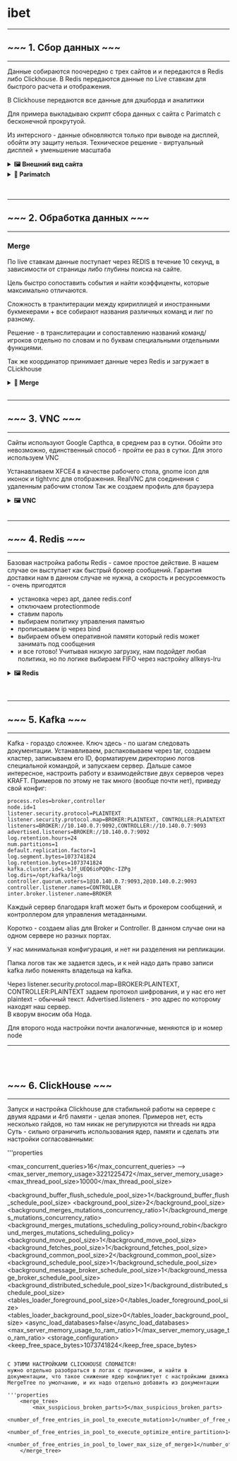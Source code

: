 # ibet

---
<a id="ibet-scraping-section"></a>
## ~~~ 1. Сбор данных ~~~
--- 

Данные собираются поочередно с трех сайтов и и передаются в Redis либо Clickhouse.
В Redis передаются данные по Live ставкам для быстрого расчета и отображения.

В Clickhouse передаются все данные для дэшборда и аналитики
  
Для примера выкладываю скрипт сбора данных с сайта с Parimatch с бесконечной прокрутуой. 

Из интерсного - данные обновляются только при выводе на дисплей, обойти эту защиту нельзя. 
Техническое решение - виртуальный дисплей + уменьшение масштаба


<details>
  <summary><strong>🖼️ Внешний вид сайта</strong></summary>

  ![Внешний вид сайта](https://raw.githubusercontent.com/sazhiromru/images/refs/heads/main/pari-live-section.PNG)
</details>

<details>
  <summary><strong>📜 Parimatch</strong></summary>

```python
from bs4 import BeautifulSoup
from selenium.webdriver.chrome.service import Service
import time
import re
from selenium.webdriver.common.by import By
from random import uniform
from datetime import datetime, timedelta
import os
from selenium.webdriver.chrome.service import Service
from selenium.webdriver.firefox.service import Service
from selenium.webdriver.firefox.options import Options
from selenium import webdriver
import clickhouse_connect
import pandas as pd

os.environ["DISPLAY"] = ":1.0"

def initialize_driver():

    profile_path = '/home/venediktovga/.mozilla/firefox/a6k6fc50.default-release'
    options = Options()
    options.set_preference("profile", profile_path)
    

    options.set_preference("layout.css.devPixelsPerPx", "0.25")  # Уменьшаем Масштаб для быстрого сканирования данных
    options.set_preference("browser.sessionstore.privacy_level", 2)

    options.add_argument("--disable-infobars")  
    options.add_argument("--start-maximized")
    options.add_argument("--no-sandbox") 
    options.add_argument("--disable-dev-shm-usage")  
    options.add_argument("--start-maximized")
    options.set_preference("permissions.default.image", 2) 
    options.set_preference("browser.cache.disk.enable", False)
    options.set_preference("browser.cache.memory.enable", False)
    options.set_preference("browser.sessionstore.privacy_level", 2)

    service = Service("/usr/local/bin/geckodriver")  # Используем Мозила для скорости + плагины для user agent
    service.log_path = os.devnull


    driver = webdriver.Firefox(service=service, options=options)
    driver.set_window_size(1920, 1080) 
    print('Запустили драйвер Firefox')
    driver.set_page_load_timeout(70)  
    time.sleep(2) 
    driver.maximize_window()  

    return driver

#архив результатов за вчерашний день для аналитики

def source_page(driver):
    date = (datetime.now() - timedelta(days = 1))
    url_part = date.strftime('%Y-%m-%d')
    url = f'https://pari.ru/results?date={url_part}'
    driver.get(url)
    time.sleep(14)
    return date

def extract(driver,date):
    data = driver.page_source
    soup = BeautifulSoup(data, 'html.parser')
    matches = soup.find_all('div', class_='results-event--Me6XJ')
    results_list = []
    for match in matches:
        row = []
        #дата
        row.append(date)
        #категория
        category = match.find_previous('div', class_ = re.compile(r'results-sport__caption-container--e43SF'))
        row.append(category.text)
        #подраздел
        try:
            subcategory =  match.find_previous('div', class_ = re.compile(r'overflowed-text--JHSWr results-competition__caption--zmv7q'))
            row.append(subcategory.text)
        except Exception:
            row.append('no subcategory')
        teams = match.find_all('div', class_=re.compile(r'results-event-team__name'))
        team_list = [team.get_text(strip = True) for team in teams]
        #команда 1 и 2
        row.extend(team_list)
        #событие
        try:
            row.append(' — '.join([team_list[0],team_list[1]]))
        except Exception:
            row.append('-')
        #счет   
        try:
            scores = match.find_all('div', class_=re.compile(r'results-scoreBlock__score--XvlMM _summary--Jt8Ej _bold--JaGTY'))
            score_list = [str(score.get_text(strip = True)) for score in scores]
            if len(score_list) == 2:
                row.extend(score_list)
            else:
                row.append('-')
                row.append('-')
        except Exception:
            row.append('-')
            row.append('-')
        #исход
        try:
            if int(score_list[0])> int(score_list[1]):
                row.append('1')
            elif int(score_list[1])> int(score_list[0]):
                row.append('2')
            elif int(score_list[0]) == int(score_list[1]):
                row.append('X')
            else:
                row.append('-')
        except Exception:
            row.append('-')
        try:
            row.append(int(score_list[0]) - int(score_list[1]))
            row.append(int(score_list[1]) - int(score_list[0]))
        except Exception:
            row.append(-1000)
            row.append(-1000)
        try:
            row.append((int(score_list[0])+int(score_list[1])))
        except Exception:
            row.append(-1000)
        results_list.append(row)
    column_names = ["date", "category", "subcategory", "team1", "team2", "event", "score1", "score2", "stavka", "f1", "f2", "total"]
    df = pd.DataFrame(results_list, columns = column_names)
    df.to_csv('results.csv', index = False, encoding='UTF-8-sig')
    upload(results_list)

def scroll_container(driver,date):
    count_repeat_break = 0
    count = 0
    while True:
        extract(driver,date)
        print(f'данные прогона {count} загружены')
        # Проверяем окончание промотки через то же повторение элементов
        elements = driver.find_elements(By.CLASS_NAME, "results-event--Me6XJ")
        last_element = elements[-1] if elements else None  
        if last_element:
            driver.execute_script("arguments[0].scrollIntoView({block: 'start', inline: 'nearest'});", last_element)
            count+=1
        print(f'спуск номер {count}')
        time.sleep(uniform(9,11))
        elements = driver.find_elements(By.CLASS_NAME, "results-event--Me6XJ")
        new_last_element = elements[-1]
        if new_last_element == last_element:
            count_repeat_break+=1
        else:
            count_repeat_break = 0
        if count_repeat_break == 3:
            break
    client = clickhouse_connect.get_client(host='10.140.0.7', port=8123, username='default', password='******')
    client.insert('ibet.results_date', [(datetime.now(),)], column_names='date')

#Загружаем напрямую в CLickhouse

def upload(extracted_data):
    client = clickhouse_connect.get_client(host='10.140.0.7', port=8123, username='default', password='******')
    client.insert('ibet.results',extracted_data, column_names = ["date", "category", "subcategory", "team1", "team2", "event", "score1", "score2", "stavka", "f1", "f2", "total"]
)

def main():
    try:
        driver = initialize_driver()
        date = source_page(driver)
        scroll_container(driver,date)

    finally:
        driver.quit()

if __name__ == '__main__':
    main()
```

</details>
<br></br>

---
<a id="ibet-wrangling-section"></a>
## ~~~ 2. Обработка данных ~~~
--- 


### Merge  

По live ставкам данные поступает через REDIS в течение 10 секунд, в зависимости от страницы либо глубины поиска на сайте.

Цель быстро сопоставить события и найти коэффиценты, которые максимально отличаются.

Сложность в транлитерации между кририллицей и иностранными букмекерами + все собирают названия различных команд и лиг по разному.

Решение - в транслитерации и сопоставлению названий команд/игроков отдельно по словам и по буквам специальными отдельными функциями.

Так же координатор принимает данные через Redis и загружает в CLickhouse

<details>
  <summary><strong>📜 Merge </strong></summary>

```python
import redis
import time
from datetime import datetime,timedelta
from random import uniform
import json
import pandas as pd
from io import StringIO
from kafka import KafkaProducer

# Тут все довольно сложно

redis_client = redis.StrictRedis(
    host='localhost', 
    port=6379, 
    password='*****', 
    decode_responses=True
)

# Во первых для синхронизации мы отправляем тайминги, рандомные, раз в 4 минуты +-60 секунд скраперы начинают синхронный сбор данных
def publish_timing():
    result = []
    big_pause_delta = uniform(140,250)
    big_pause = (datetime.now() + timedelta(seconds = big_pause_delta)).timestamp()
    delta1 = uniform(15,21)
    time1 = (datetime.now() + timedelta(seconds=delta1)).timestamp()
    result.extend([big_pause,time1])
    message = json.dumps(result)
    redis_client.publish('timings', message)
    print(f'отправлено сообщение {message}')
    return big_pause

# перед началом сбора ждем готовности скраперов, получаем отмашку
def gotovo():
    pubsub = redis_client.pubsub()
    pubsub.subscribe('gotovo')
    count = 0
    for message in pubsub.listen():
        if message['type'] == 'message' and message['data'] == 'gotovo':
            count+=1
            print(f'polycheno otvetov {count}')
            if count == 3:
                return True
        elif message['type'] == 'message' and message['data'] == 'ne gotovo':
            return False

# Функции делят команды на отельные слова, делают транслитерацию при необходимости, сравнивают слова побуквенно. 
# Сравнение стандартными библиотеками для оценки схожести не работает!
def are_words_equal_with_tolerance(word1, word2):

    if abs(len(word1) - len(word2)) > 2:
        return False  #

    # Считаем количество несовпадающих символов
    diff_count = sum(1 for a, b in zip(word1, word2) if a != b)
    
    # Добавляем к числу отличий разницу в длине слов, если слова разной длины
    diff_count += abs(len(word1) - len(word2))
    
    # Если различаются более чем на 2 символа, то считаем, что они не совпадают
    return diff_count <= 2

def compare_names(name1, name2):
    # Разделяем имена на части по символам "-" или "—"
    parts1 = [part.strip() for part in name1.replace('—', '-').split('-') if len(part.strip())>=3]
    words1_1 = [word.strip() for word in parts1[0].split(' ') if len(word.strip())>4]
    words1_2 = [word.strip() for word in parts1[1].split(' ') if len(word.strip())>4]
    parts2 = [part.strip() for part in name2.replace('—', '-').split('-') if len(part.strip())>=3]
    words2_1 = [word.strip() for word in parts2[0].split(' ') if len(word.strip())>4]
    words2_2 = [word.strip() for word in parts2[1].split(' ') if len(word.strip())>4]
    check1 = False
    check2 = False

    for words1 in words1_1:
        for words2 in words2_1:
            if are_words_equal_with_tolerance(words1,words2) == True:
                check1 = True
                break
    for words1 in words1_2:
        for words2 in words2_2:
            if are_words_equal_with_tolerance(words1,words2) == True:
                check2 = True
                break
            
    return check1 and check2

# Далее простой merge - собираем из двух ДФ один
def pari_olimp(df1, df2):
    columns_pari = ['event', '1', 'X', '2', 'F1', 'F2', 'Tb', 'Tm', 'F', 'T', 'timestamp', 'category', 'subcategory']
    columns_olimp = ['event_olimp', '1_olimp', 'X_olimp', '2_olimp', 'F1_olimp', 'F2_olimp', 'Tb_olimp', 'Tm_olimp', 'F_olimp', 'T_olimp', 'timestamp_olimp']
    columns_pinn = ['timestamp_pinn', 'cate_pinn', 'event_pinn', 'event_reverse_pinn', '1_pinn', 'X_pinn', '2_pinn', 'F1_pinn', 'F2_pinn', 'Tb_pinn', 'Tm_pinn', 'F_pinn', 'T_pinn']
    

    df2.columns = columns_olimp


    match_indexes = []
    try:
        for index1, row1 in df1.iterrows():

            for index2, row2 in df2.iterrows():
                if compare_names(row1['event'], row2['event_olimp']) == True:
                    match_indexes.append([index1,index2]) 
    except Exception as e:
        print(row1,row2)         


    df = pd.DataFrame(columns=columns_pari+columns_olimp)
    for index1, index2 in match_indexes:
        row1 = df1.iloc[index1]
        row2 = df2.iloc[index2]
        combined = pd.DataFrame({
            **row1.to_dict(),    
            **row2.to_dict()     
        }, index=[0])
        dataframes = [df, combined]
        valid_dataframes = [df for df in dataframes if not df.empty and not df.isna().all().all()]
        df = pd.concat(valid_dataframes, ignore_index=True)
    df.drop_duplicates(subset=['event'], keep= 'last',inplace= True)
    df_olimp = df[['event', 'event_olimp', '1', '1_olimp', 'X', 'X_olimp', '2', '2_olimp', 'F1', 'F1_olimp', 'F2', 'F2_olimp', 'Tb', 'Tb_olimp', 'Tm', 'Tm_olimp', 'F', 'F_olimp', 'T', 'T_olimp', 'timestamp', 'timestamp_olimp', 'category', 'subcategory']]   

    return df_olimp

# Далее простой merge - собираем из двух ДФ один
def pari_pinn(df1, df2):
    columns_pari = ['event', '1', 'X', '2', 'F1', 'F2', 'Tb', 'Tm', 'F', 'T', 'timestamp', 'category', 'subcategory']
    columns_pinn = ['timestamp_pinn', 'cate_pinn', 'event_pinn', 'event_reverse_pinn', '1_pinn', 'X_pinn', '2_pinn', 'F1_pinn', 'F2_pinn', 'Tb_pinn', 'Tm_pinn', 'F_pinn', 'T_pinn']
    

    df2.columns = columns_pinn

    match_indexes = []
    for index1, row1 in df1.iterrows():
        for index2, row2 in df2.iterrows():
            if compare_names(row1['event'], row2['event_pinn']) == True or compare_names(row1['event'], row2['event_reverse_pinn']) == True:
                match_indexes.append([index1,index2])          
            if compare_names(row1['event'], row2['event_pinn']) == False and compare_names(row1['event'], row2['event_reverse_pinn']) == True:
                df2.at[index2, 'event_pinn'] = row2['event_reverse_pinn']
                df2.at[index2, '1_pinn'], df2.at[index2, '2_pinn'] = row2['2_pinn'], row2['1_pinn']
                df2.at[index2, 'F1_pinn'], df2.at[index2, 'F2_pinn'] = row2['F2_pinn'], row2['F1_pinn']



    df2.columns = columns_pinn
    df = pd.DataFrame(columns=columns_pari+columns_pinn)
    for index1, index2 in match_indexes:
        row1 = df1.iloc[index1]
        row2 = df2.iloc[index2]
        combined = pd.DataFrame({
            **row1.to_dict(),    
            **row2.to_dict()     
        }, index=[0])
        dataframes = [df, combined]
        valid_dataframes = [df for df in dataframes if not df.empty and not df.isna().all().all()]
        df = pd.concat(valid_dataframes, ignore_index=True)
    df.drop_duplicates(subset=['event'], keep= 'last',inplace= True)   
    df_pinn = df[['event', 'event_pinn', '1', '1_pinn', 'X', 'X_pinn', '2', '2_pinn', 'F1', 'F1_pinn', 'F2', 'F2_pinn', 'Tb', 'Tb_pinn', 'Tm', 'Tm_pinn', 'F', 'F_pinn', 'T', 'T_pinn', 'timestamp', 'timestamp_pinn', 'category','subcategory','cate_pinn']
    ]

    index_to_drop = []

    for index, row in df_pinn.iterrows():
        if str(row['category']).lower() != str(row['cate_pinn']).lower():
            index_to_drop.append(index)
    print('убираем строки:', index_to_drop)
    df_pinn = df_pinn.drop(index = index_to_drop)
    df_pinn = df_pinn.drop(columns = 'cate_pinn')  
    
    return df_pinn

# из собранных воедино ДФ ищем разницу коэффицентов по совпадающим событиям
def compare(df, event, event_2, _1, _1_2, X, X_2, _2, _2_2, F1, F1_2, F2, F2_2, Tb, Tb_2, Tm, Tm_2, F, F_2, T, T_2, timestamp, timestamp_2, label,subcategory):
    
    numeric_columns = [_1, _1_2, X, X_2, _2, _2_2, F1, F1_2, F2, F2_2, Tb, Tb_2, Tm, Tm_2, F, F_2, T, T_2, timestamp, timestamp_2]
    for col in numeric_columns:
        df[col] = pd.to_numeric(df[col],errors='coerce')

    stavki = []

    for index, row in df.iterrows():
        for pair in [[_1,_1_2], [X, X_2], [_2, _2_2]]:
            try:
                coef = max(row[pair[0]]/row[pair[1]], row[pair[1]]/(row[pair[0]]))
                if  coef>1.15 and abs(row[timestamp] - row[timestamp_2])<30 and (1.1<=row[pair[0]]<=2 or 1.1<=row[pair[1]]<=3):
                    row_stavki = []
                    row_stavki.append(row[event])
                    row_stavki.append(row[label])
                    row_stavki.append(str(pair[0]).replace('_',''))
                    row_stavki.append('-')
                    row_stavki.extend([row[pair[0]], row[pair[1]]])
                    if row[pair[0]]>row[pair[1]]:
                        row_stavki.append('Parimatch')
                    else:
                        row_stavki.append('pinnacle_or_olimp')
                    coef = round(coef, 2)
                    row_stavki.append(coef)
                    row_stavki.append(row[timestamp])
                    row_stavki.append(row[timestamp_2])
                    stavki.append(row_stavki)
            except Exception as e:
                print(f'возникла ошибка {e}')
                pass
            
        for pair in [[F1, F1_2],[F2,F2_2]]:
            if row[F] == row[F_2]:
                try:
                    row_stavki = []
                    coef = max(row[pair[0]]/row[pair[1]], row[pair[1]] / row[pair[0]])
                    if  coef>1.15 and abs(row[timestamp] - row[timestamp_2])<30 and (1.3<=row[pair[0]]<=2 or 1.1<=row[pair[1]]<=3):
                        row_stavki = []
                        row_stavki.append(row[event])
                        row_stavki.append(row[label])
                        row_stavki.append(str(pair[0]).replace('_',''))
                        row_stavki.append(row[F])
                        row_stavki.extend([row[pair[0]], row[pair[1]]])
                        if row[pair[0]]>row[pair[1]]:
                            row_stavki.append('Parimatch')
                        else:
                            row_stavki.append('pinnacle_or_olimp')
                        coef = round(coef, 2)
                        row_stavki.append(coef)
                        row_stavki.append(row[timestamp])
                        row_stavki.append(row[timestamp_2])
                        stavki.append(row_stavki)
                except Exception as e:
                    print(f'возникла ошибка {e}')
                    pass

        for pair in [[Tb, Tb_2],[Tm,Tm_2]]:
            if row[T] == row[T_2]:
                try:
                    row_stavki = []
                    coef = max(row[pair[0]]/row[pair[1]], row[pair[1]] / row[pair[0]])
                    if  coef>1.15 and abs(row[timestamp] - row[timestamp_2])<30 and (1.1<=row[pair[0]]<=2 or 1.1<=row[pair[1]]<=3):
                        row_stavki = []
                        row_stavki.append(row[event])
                        row_stavki.append(row[label])
                        row_stavki.append(str(pair[0]).replace('_',''))
                        row_stavki.append(row[T])
                        row_stavki.extend([row[pair[0]], row[pair[1]]])
                        if row[pair[0]]>row[pair[1]]:
                            row_stavki.append('Parimatch')
                        else:
                            row_stavki.append('pinnacle_or_olimp')
                        coef = round(coef, 2)
                        row_stavki.append(coef)
                        row_stavki.append(row[timestamp])
                        row_stavki.append(row[timestamp_2])
                        stavki.append(row_stavki)
                except Exception as e:
                    print(f'возникла ошибка {e}')
                    pass
    df = pd.DataFrame(stavki, columns = ['Event','Category','Stavka', 'F_T', 'Coef1', 'Coef2','Platform', 'Ratio', 'Timestamp','Timestamp_2'])  
    df.sort_values(by=['Event','Ratio'], inplace=True)    
    df.drop_duplicates(subset='Event', keep='last',inplace=True,ignore_index=True) 
    df.sort_values(by=['Ratio'], inplace=True, ascending=False)   
    return(df)

def listen():
    pubsub = redis_client.pubsub()
    pubsub.subscribe('df')
    df_pari, df_pinn, df_olimp = None, None, None
    count_parimatch, count_pinnacle, count_olimpbet = 0, 0, 0
    
    for message in pubsub.listen():
        if message['type'] == 'message':
            print('получили сообщение')
            string_df = json.loads(message['data'])
            
            if string_df['source'] == 'pinnacle':
                count_pinnacle += 1
                print(f'получили пинакл дф {count_pinnacle}')
                df_pinnacle = string_df['data']
                df_pinn = pd.read_csv(StringIO(df_pinnacle))
                print(df_pinn.shape)
                print(df_pinn.head())
                
            if string_df['source'] == 'parimatch':
                count_parimatch += 1
                print(f'получили париматч дф {count_parimatch}')
                df_parimatch = string_df['data']
                df_pari = pd.read_csv(StringIO(df_parimatch))
                print(df_pari.shape)
                print(df_pari.head())
                
            if string_df['source'] == 'olimpbet':
                count_olimpbet += 1
                print(f'получили олимпбет {count_olimpbet}')
                df_olimpbet = string_df['data']
                df_olimp = pd.read_csv(StringIO(df_olimpbet))
                print(df_olimp.shape)
                print(df_olimp.head())
                
            if count_parimatch == 1 and count_olimpbet == 1 and count_pinnacle == 1:
                print('все данные получены')
                

                df_pari_olimp = None
                df_pari_pinn = None

                if df_pari is not None and df_olimp is not None:
                    df_pari_olimp = pari_olimp(df_pari, df_olimp)
                if df_pari is not None and df_pinn is not None:
                    df_pari_pinn = pari_pinn(df_pari, df_pinn)
                    
                if df_pari_pinn is not None:  
                    df_pinn_final = compare(
                        df_pari_pinn, 
                        event='event', 
                        event_2='event_pinn', 
                        _1='1', 
                        _1_2='1_pinn', 
                        X='X', 
                        X_2='X_pinn', 
                        _2='2', 
                        _2_2='2_pinn', 
                        F1='F1', 
                        F1_2='F1_pinn', 
                        F2='F2', 
                        F2_2='F2_pinn', 
                        Tb='Tb', 
                        Tb_2='Tb_pinn', 
                        Tm='Tm', 
                        Tm_2='Tm_pinn', 
                        F='F', 
                        F_2='F_pinn', 
                        T='T', 
                        T_2='T_pinn', 
                        timestamp='timestamp', 
                        timestamp_2='timestamp_pinn', 
                        label='category',
                        subcategory = 'subcategory'
                    )
                    print('Есть сравнение пари и пинн')
                    df_pinn_final['Platform'] = df_pinn_final['Platform'].str.replace('pinnacle_or_olimp', 'Pinn_Pari')
                    df_pinn_final['Platform'] = df_pinn_final['Platform'].str.replace('Parimatch', 'Pari_Pinn')
                    print(df_pinn_final.head())
                    print(df_pinn_final.shape)

                if df_pari_olimp is not None:
                    df_olimp_final = compare(
                        df_pari_olimp, 
                        event='event', 
                        event_2='event_olimp', 
                        _1='1', 
                        _1_2='1_olimp', 
                        X='X', 
                        X_2='X_olimp', 
                        _2='2', 
                        _2_2='2_olimp', 
                        F1='F1', 
                        F1_2='F1_olimp', 
                        F2='F2', 
                        F2_2='F2_olimp', 
                        Tb='Tb', 
                        Tb_2='Tb_olimp', 
                        Tm='Tm', 
                        Tm_2='Tm_olimp', 
                        F='F', 
                        F_2='F_olimp', 
                        T='T', 
                        T_2='T_olimp', 
                        timestamp='timestamp', 
                        timestamp_2='timestamp_olimp', 
                        label='category',
                        subcategory = 'subcategory'
                    )
                    print('Есть сравнение пари и олимп')
                    df_olimp_final['Platform'] = df_olimp_final['Platform'].str.replace('pinnacle_or_olimp','Olimp_Pari')
                    df_olimp_final['Platform'] = df_olimp_final['Platform'].str.replace('Parimatch','Pari_Olimp')
                    print(df_olimp_final.head())
                    print(df_olimp_final.shape)
                
                # Break the loop after processing
                return df_pinn_final,df_olimp_final

# загружаем в KAFKA найденные несовпадающие коэффиценты
def send_dataframe_to_kafka(df, topic = 'ibet', bootstrap_servers = '10.140.0.2:9092'):
    producer = KafkaProducer(
        bootstrap_servers=bootstrap_servers,
        value_serializer=lambda v: json.dumps(v).encode('utf-8')
    )
    
    for _, row in df.iterrows():

        message = row.to_dict()
        producer.send(topic, message)
        
    producer.flush()
    producer.close()

#Собираем все здесь. 
# Сначала ждем готовность. 
# Затем отправляем время синхронного скрапинга. 
# После получения всех данных сопоставляем значения. 
# Затем загружаем данные в Clickhouse и повторяем

def main(): 
    if gotovo():
        try:
            print('готово')
            time.sleep(1)
            while True:
                big_pause = publish_timing()
                print(f'отправили тайминг {datetime.now()}')
                print('начали слушать')
                pinn,olimp = listen()
                send_dataframe_to_kafka(pinn)
                send_dataframe_to_kafka(olimp)
                print(f'начали спать в {datetime.now()}')
                while time.time()<big_pause+10:
                    time.sleep(1)
                print(f'закончили спать в {datetime.now()}')
        except KeyboardInterrupt:
            print('астанавитесь')   
    else:
        raise ValueError('Не готово')


if __name__ == '__main__':
    main()

```

</details>  
<br>

---
<a id="ibet-VNC"></a>
## ~~~ 3. VNC ~~~
--- 

Сайты используют Google Capthca, в среднем раз в сутки.
Обойти это невозможно, единственный способ - пройти ее раз в сутки.
Для этого используем VNC

Устанавливаем XFCE4 в качестве рабочего стола, gnome icon для иконок и tightvnc для отображения.
RealVNC для соединения с удаленным рабочим столом
Так же создаем профиль для браузера

<details>
  <summary><strong>🖼️ VNC </strong></summary>
  
  ![installation](https://raw.githubusercontent.com/sazhiromru/images/refs/heads/main/ibet/vnc_server_install.PNG)
  ![start VNC](https://github.com/sazhiromru/images/blob/main/ibet/VNCserverstarted.PNG?raw=true)
  ![VNC to localhost](https://github.com/sazhiromru/images/blob/main/ibet/localhost_vnc.PNG?raw=true)
  ![Real VNC](https://github.com/sazhiromru/images/blob/main/ibet/connectin_real_vnc.PNG?raw=true)
  ![remote desktop](https://github.com/sazhiromru/images/blob/main/ibet/remote_desktop_vnc.PNG?raw=true)
</details>  

<br>

---
<a id="ibet-redis"></a>
## ~~~ 4. Redis ~~~
--- 
Базовая настройка работы Redis - самое простое действие. В нашем случае он выступает как быстрый брокер сообщений. Гарантия доставки нам в данном случае не нужна, а скорость и ресурсоемкость - очень пригодятся

- установка через apt, далее redis.conf
- отключаем protectionmode
- ставим пароль
- выбираем политику управления памятью
- прописываем ip через bind
- выбираем объем оперативной памяти который redis может занимать под сообщения
- и все готово!
Учитывая низкую загрузку, нам подойдет любая политика, но по логике выбираем FIFO через настройку allkeys-lru

<details>
  <summary><strong>🖼️ Redis </strong></summary>
  
  ![settings](https://github.com/sazhiromru/images/blob/main/ibet/redis%20setting%20right%20screen.PNG?raw=true)
  ![redis bind](https://github.com/sazhiromru/images/blob/main/ibet/redis_bind.PNG?raw=true)

</details>  

<br>
<br>

---
<a id="ibet-kafka"></a>
## ~~~ 5. Kafka ~~~
--- 
Kafka - гораздо сложнее. Ключ здесь - по шагам следовать документации.
Устанавливаем, распаковываем через tar, создаем кластер, записываем его ID, форматируем директорию логов специальной командой, и запускаем сервер.
Дальше самое интересное, настроить работу и взаимодействие двух серверов через KRAFT.
Примеров по этому не так много (вообще почти нет), приведу свой конфиг:

```properties
process.roles=broker,controller
node.id=1
listener.security.protocol=PLAINTEXT
listener.security.protocol.map=BROKER:PLAINTEXT, CONTROLLER:PLAINTEXT
listeners=BROKER://10.140.0.7:9092,CONTROLLER://10.140.0.7:9093
advertised.listeners=BROKER://10.140.0.7:9092
log.retention.hours=24
num.partitions=1
default.replication.factor=1
log.segment.bytes=1073741824
log.retention.bytes=1073741824
kafka.cluster.id=L-bJf_UEQ6ioPQQhc-IZPg
log.dirs=/opt/kafka/logs
controller.quorum.voters=1@10.140.0.7:9093,2@10.140.0.2:9093
controller.listener.names=CONTROLLER
inter.broker.listener.name=BROKER
```

Каждый сервер благодаря kraft может быть и брокером сообщений, и контроллером для управления метаданными.  

Коротко - создаем alias для Broker и Controller. В данном случае они на одном сервере но разных портах.  

У нас минимальная конфигурация, и нет ни разделения ни репликации.  

Папка логов так же задается здесь, и к ней надо дать право записи kafka либо поменять владельца на kafka.  

Через listener.security.protocol.map=BROKER:PLAINTEXT, CONTROLLER:PLAINTEXT задаем протокол шифрования, и у нас его нет plaintext - обычный текст. Advertised.listeners - это адрес по которому находят наш сервер.  
В кворум вносим оба Нода.   

Для второго нода настройки почти аналогичные, меняются ip и номер node

---
<br>
<br>

<a id="ibet-kafka"></a>
## ~~~ 6. ClickHouse ~~~
--- 
Запуск и настройка Clickhouse для стабильной работы на сервере с двумя ядрами и 4гб памяти - целая эпопея.
Примеров нет, есть несколько гайдов, но там никак не регулируются ни threads ни ядра
Суть - сильно ограничить использования ядер, памяти и сделать эти настройки согласованными:

'''properties
<!-- Maximum number of concurrent queries. -->
<max_concurrent_queries>16</max_concurrent_queries>
-->
<max_server_memory_usage>3221225472</max_server_memory_usage>
<max_thread_pool_size>10000</max_thread_pool_size>
<!-- Configure other thread pools: -->
<background_buffer_flush_schedule_pool_size>1</background_buffer_flush_schedule_pool_size>
<background_pool_size>2</background_pool_size>
<background_merges_mutations_concurrency_ratio>1</background_merges_mutations_concurrency_ratio>
<background_merges_mutations_scheduling_policy>round_robin</background_merges_mutations_scheduling_policy>
<background_move_pool_size>1</background_move_pool_size>
<background_fetches_pool_size>1</background_fetches_pool_size>
<background_common_pool_size>2</background_common_pool_size>
<background_schedule_pool_size>1</background_schedule_pool_size>
<background_message_broker_schedule_pool_size>1</background_message_broker_schedule_pool_size>
<background_distributed_schedule_pool_size>1</background_distributed_schedule_pool_size>
<tables_loader_foreground_pool_size>0</tables_loader_foreground_pool_size>
<tables_loader_background_pool_size>0</tables_loader_background_pool_size>
<async_load_databases>false</async_load_databases>
<max_server_memory_usage_to_ram_ratio>1</max_server_memory_usage_to_ram_ratio>
<storage_configuration>
<disks>
    <default>
        <keep_free_space_bytes>1073741824</keep_free_space_bytes>
    </default>
```

С ЭТИМИ НАСТРОЙКАМИ CLICKHOUSE СЛОМАЕТСЯ!
нужно отдельно разобраться в логах с причинами, и найти в документации, что такое снижение ядер конфликтует с настройками движка MergeTree по умолчанию, и их надо отдельно добавить из документации

'''properties
    <merge_tree>
        <max_suspicious_broken_parts>5</max_suspicious_broken_parts>
        <number_of_free_entries_in_pool_to_execute_mutation>1</number_of_free_entries_in_pool_to_execute_mutation>
        <number_of_free_entries_in_pool_to_execute_optimize_entire_partition>1</number_of_free_entries_in_pool_to_execute_optimize_entire_partition>
        <number_of_free_entries_in_pool_to_lower_max_size_of_merge>1</number_of_free_entries_in_pool_to_lower_max_size_of_merge>
    </merge_tree>
```
